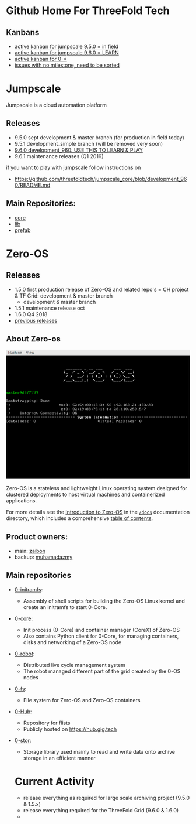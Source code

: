 # Github Home For ThreeFold Tech

## Kanbans


- [active kanban for jumpscale 9.5.0 = in field](https://waffle.io/threefoldtech/home?milestone=9.5.0)
- [active kanban for jumpscale 9.6.0 = LEARN](https://waffle.io/threefoldtech/home?milestone=9.6.0)
- [active kanban for 0-\*](https://waffle.io/threefoldtech/0-core?milestone=1.4.2)
- [issues with no milestone, need to be sorted](https://waffle.io/threefoldtech/home?milestone=none)


# Jumpscale 

Jumpscale is a cloud automation platform

## Releases

- 9.5.0 sept development & master branch (for production in field today)
- 9.5.1 development_simple branch  (will be removed very soon)
- [9.6.0 development_960: USE THIS TO LEARN & PLAY](https://github.com/threefoldtech/jumpscale_core/blob/development_960/README.md)
- 9.6.1 maintenance releases (Q1 2019)

if you want to play with jumpscale follow instructions on

- https://github.com/threefoldtech/jumpscale_core/blob/development_960/README.md

## Main Repositories:

- [core](https://github.com/threefoldtech/jumpscale_core)
- [lib](https://github.com/threefoldtech/jumpscale_lib)
- [prefab](https://github.com/threefoldtech/jumpscale_prefab)


# Zero-OS

## Releases

- 1.5.0 first production release of Zero-OS and related repo's = CH project & TF Grid: development & master branch
    -  development & master branch
- 1.5.1 maintenance release oct 
- 1.6.0 Q4 2018
- [previous releases](zero-os/release-notes)

## About Zero-os

![Zero-OS console](g8os.png)

Zero-OS is a stateless and lightweight Linux operating system designed for clustered deployments to host virtual machines and containerized applications.

For more details see the [Introduction to Zero-OS](/docs/README.md) in the [`/docs`](/docs) documentation directory, which includes a comprehensive [table of contents](/docs/SUMMARY.md).

## Product owners:
- main: [zaibon](https://github.com/zaibon)
- backup: [muhamadazmy](https://github.com/muhamadazmy)

## Main repositories

- [0-initramfs](https://github.com/threefoldtech/0-initramfs):
  - Assembly of shell scripts for building the Zero-OS Linux kernel and create an initramfs to start 0-Core.
- [0-core](https://github.com/threefoldtech/0-core):
  - Init process (0-Core) and container manager (CoreX) of Zero-OS
  - Also contains Python client for 0-Core, for managing containers, disks and networking of a Zero-OS node
- [0-robot](https://github.com/threefoldtech/0-robot): 
  - Distributed live cycle management system 
  - The robot managed different part of the grid created by the 0-OS nodes
- [0-fs](https://github.com/threefoldtech/0-fs):
  - File system for Zero-OS and Zero-OS containers
- [0-Hub](https://github.com/threefoldtech/0-hub):
  - Repository for flists
  - Publicly hosted on https://hub.gig.tech
- [0-stor](https://github.com/threefoldtech/0-stor):
  - Storage library used mainly to read and write data onto archive storage in an efficient manner
  
  
  # Current Activity
  
  - release everything as required for large scale archiving project (9.5.0 & 1.5.x)
  - release everything required for the ThreeFold Grid (9.6.0 & 1.6.0)
  - 
  
